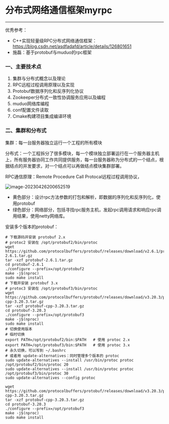 # 分布式网络通信框架myrpc

---

优秀参考：

- C++实现轻量级RPC分布式网络通信框架：https://blog.csdn.net/asdfadafd/article/details/126801651
- 施磊：基于protobuf与muduo的rpc框架

### 一、主要技术点

1. 集群与分布式概念以及理论
2. RPC远程过程调用原理以及实现
3. Protobuf数据序列化和反序列化协议
4. Zookeeper分布式一致性协调服务应用以及编程
5. muduo网络库编程
6. conf配置文件读取
7. Cmake构建项目集成编译环境

### 二、集群和分布式

集群：每一台服务器独立运行一个工程的所有模块

分布式：一个工程拆分了很多模块，每一个模块独立部署运行在一个服务器主机上，所有服务器协同工作共同提供服务，每一台服务器称为分布式的一个结点，根据结点的并发要求，对一个结点可以再做结点模块集群部署。

RPC通信原理：Remote Procedure Call Protocal远程过程调用协议，

![image-20230426200652519](https://s2.loli.net/2023/04/26/BIKyRpa53wmOfsN.png)

- 黄色部分：设计rpc方法参数的打包和解析，即数据的序列化和反序列化，使用protobuf
- 绿色部分：网络部分，包括寻找rpc服务主机，发起rpc调用请求和响应rpc调用结果，使用netty网络库。

安装多个版本的protobuf：

```shell
# 下载源码并安装 protobuf 2.x
# protoc2 安装在 /opt/protobuf2/bin/protoc
wget https://github.com/protocolbuffers/protobuf/releases/download/v2.6.1/protobuf-2.6.1.tar.gz
tar -xzf protobuf-2.6.1.tar.gz
cd protobuf-2.6.1
./configure --prefix=/opt/protobuf2
make -j$(nproc)
sudo make install
# 下载并安装 protobuf 3.x
# protoc3 安装在 /opt/protobuf3/bin/protoc
wget https://github.com/protocolbuffers/protobuf/releases/download/v3.20.3/protobuf-cpp-3.20.3.tar.gz
tar -xzf protobuf-cpp-3.20.3.tar.gz
cd protobuf-3.20.3
./configure --prefix=/opt/protobuf3
make -j$(nproc)
sudo make install
# 切换使用版本
# 临时切换
export PATH=/opt/protobuf2/bin:$PATH   # 使用 protoc 2.x
export PATH=/opt/protobuf3/bin:$PATH   # 使用 protoc 3.x
# 永久切换，可以写到 ~/.bashrc
# 或者用 update-alternatives：同时管理多个版本的 protoc
sudo update-alternatives --install /usr/bin/protoc protoc /opt/protobuf2/bin/protoc 20
sudo update-alternatives --install /usr/bin/protoc protoc /opt/protobuf3/bin/protoc 30
sudo update-alternatives --config protoc
```

```
wget https://github.com/protocolbuffers/protobuf/releases/download/v3.20.3/protobuf-cpp-3.20.3.tar.gz
tar -xzf protobuf-cpp-3.20.3.tar.gz
cd protobuf-3.20.3
./configure --prefix=/opt/protobuf3
make -j$(nproc)
sudo make install

```










































